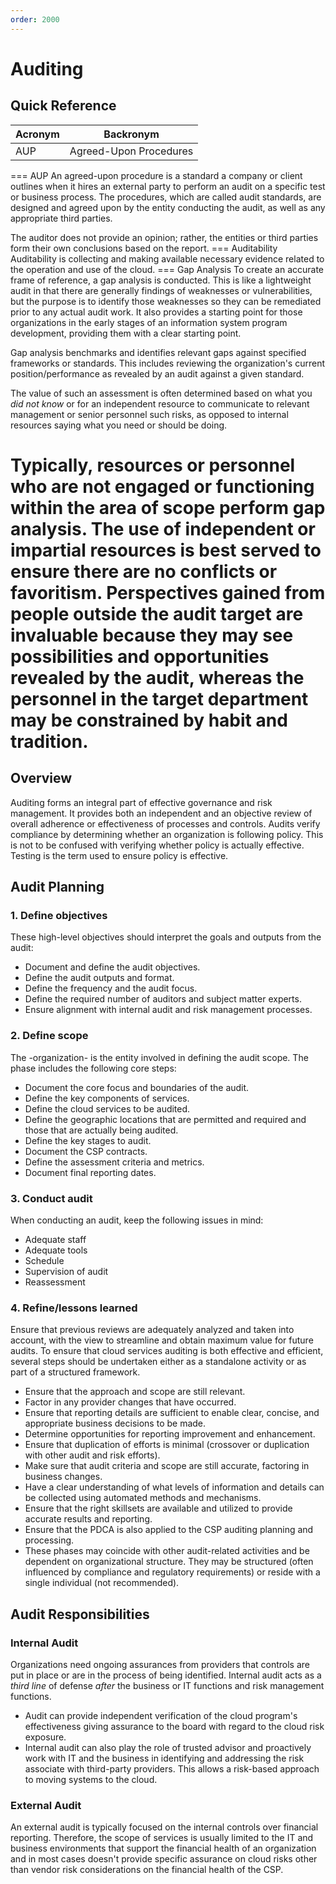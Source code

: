 ```yaml
---
order: 2000
---
```


# Auditing

## Quick Reference

| Acronym | Backronym |
| - | - |
| AUP | Agreed-Upon Procedures |

=== AUP
An agreed-upon procedure is a standard a company or client outlines when it hires an external party to perform an audit on a specific test or business process. The procedures, which are called audit standards, are designed and agreed upon by the entity conducting the audit, as well as any appropriate third parties.

The auditor does not provide an opinion; rather, the entities or third parties form their own conclusions based on the report.
=== Auditability
Auditability is collecting and making available necessary evidence related to the operation and use of the cloud.
=== Gap Analysis
To create an accurate frame of reference, a gap analysis is conducted. This is like a lightweight audit in that there are generally findings of weaknesses or vulnerabilities, but the purpose is to identify those weaknesses so they can be remediated prior to any actual audit work. It also provides a starting point for those organizations in the early stages of an information system program development, providing them with a clear starting point.

Gap analysis benchmarks and identifies relevant gaps against specified frameworks or standards. This includes reviewing the organization's current position/performance as revealed by an audit against a given standard.

The value of such an assessment is often determined based on what you *did not know* or for an independent resource to communicate to relevant management or senior personnel such risks, as opposed to internal resources saying what you need or should be doing.

Typically, resources or personnel who are not engaged or functioning within the area of scope perform gap analysis. The use of independent or impartial resources is best served to ensure there are no conflicts or favoritism. Perspectives gained from people outside the audit target are invaluable because they may see possibilities and opportunities revealed by the audit, whereas the personnel in the target department may be constrained by habit and tradition.
===

## Overview

Auditing forms an integral part of effective governance and risk management. It provides both an independent and an objective review of overall adherence or effectiveness of processes and controls. Audits verify compliance by determining whether an organization is following policy. This is not to be confused with verifying whether policy is actually effective. Testing is the term used to ensure policy is effective.

## Audit Planning

### 1. Define objectives

These high-level objectives should interpret the goals and outputs from the audit:

- Document and define the audit objectives.
- Define the audit outputs and format.
- Define the frequency and the audit focus.
- Define the required number of auditors and subject matter experts.
- Ensure alignment with internal audit and risk management processes.

### 2. Define scope

The -organization- is the entity involved in defining the audit scope. The phase includes the following core steps:

- Document the core focus and boundaries of the audit.
- Define the key components of services.
- Define the cloud services to be audited.
- Define the geographic locations that are permitted and required and those that are actually being audited.
- Define the key stages to audit.
- Document the CSP contracts.
- Define the assessment criteria and metrics.
- Document final reporting dates.

### 3. Conduct audit

When conducting an audit, keep the following issues in mind:

- Adequate staff
- Adequate tools
- Schedule
- Supervision of audit
- Reassessment

### 4. Refine/lessons learned

Ensure that previous reviews are adequately analyzed and taken into account, with the view to streamline and obtain maximum value for future audits. To ensure that cloud services auditing is both effective and efficient, several steps should be undertaken either as a standalone activity or as part of a structured framework.

- Ensure that the approach and scope are still relevant.
- Factor in any provider changes that have occurred.
- Ensure that reporting details are sufficient to enable clear, concise, and appropriate business decisions to be made.
- Determine opportunities for reporting improvement and enhancement.
- Ensure that duplication of efforts is minimal (crossover or duplication with other audit and risk efforts).
- Make sure that audit criteria and scope are still accurate, factoring in business changes.
- Have a clear understanding of what levels of information and details can be collected using automated methods and mechanisms.
- Ensure that the right skillsets are available and utilized to provide accurate results and reporting.
- Ensure that the PDCA is also applied to the CSP auditing planning and processing.
- These phases may coincide with other audit-related activities and be dependent on organizational structure. They may be structured (often influenced by compliance and regulatory requirements) or reside with a single individual (not recommended).

## Audit Responsibilities

### Internal Audit

Organizations need ongoing assurances from providers that controls are put in place or are in the process of being identified. Internal audit acts as a *third line* of defense *after* the business or IT functions and risk management functions.

- Audit can provide independent verification of the cloud program's effectiveness giving assurance to the board with regard to the cloud risk exposure.
- Internal audit can also play the role of trusted advisor and proactively work with IT and the business in identifying and addressing the risk associate with third-party providers. This allows a risk-based approach to moving systems to the cloud.

### External Audit

An external audit is typically focused on the internal controls over financial reporting. Therefore, the scope of services is usually limited to the IT and business environments that support the financial health of an organization and in most cases doesn't provide specific assurance on cloud risks other than vendor risk considerations on the financial health of the CSP.
